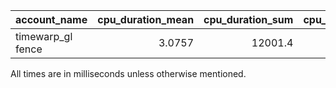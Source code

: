 | account_name      |   cpu_duration_mean |   cpu_duration_sum |   cpu_duration_std |   wall_duration_mean |   wall_duration_sum |   wall_duration_std |   period_mean |   period_std |   count |
|:------------------|--------------------:|-------------------:|-------------------:|---------------------:|--------------------:|--------------------:|--------------:|-------------:|--------:|
| timewarp_gl fence |              3.0757 |            12001.4 |           0.539339 |              3.27942 |             12796.3 |            0.619866 |       103.845 |      5443.39 |    3902 |

All times are in milliseconds unless otherwise mentioned.